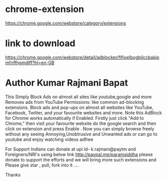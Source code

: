 # chrome-extension
https://chrome.google.com/webstore/category/extensions

# link to download 
https://chrome.google.com/webstore/detail/adblocker/flfjoelbogbjlccbakjpmfnffhgmdlff?hl=en-GB

# Author Kumar Rajmani Bapat

This Simply Block Ads on almost all sites like youtube,google and more
Removes ads from YouTube
Permissions: like common ad-blocking extensions.
Block ads and pop-ups on almost all websites like  YouTube, Facebook, Twitter, and your favourite websites and more.
Note this  AdBlock  for Chrome works automatically if Enabled.
Firstly  just click "Add to Chrome," then visit your favourite website do the google search and then click on extension and press Enable .
Now you can simply browse freely without any seeing Annoying,Unobtrusive and Unwanted ads or can go to youtube and enjoy watching videos adfree 


For Support Indians can donate at  upi id- k.rajmani@paytm 
and Foreigners/NRI's  using below link
http://paypal.me/paramsiddha
please donate to support the efforts and we will bring more such extensions
and Please give star , pull, fork into it ....

Thanks
